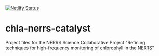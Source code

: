[![Netlify Status](https://api.netlify.com/api/v1/badges/8a2088d3-e68d-4bba-b81a-6fe57d60a969/deploy-status)](https://app.netlify.com/sites/confident-shockley-676dc6/deploys)



# chla-nerrs-catalyst
Project files for the NERRS Science Collaborative Project "Refining techniques for high-frequency monitoring of chlorophyll in the NERRS"



